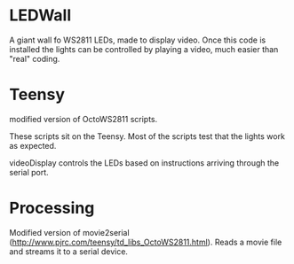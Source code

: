 LEDWall
=======

A giant wall fo WS2811 LEDs, made to display video.  Once this code is installed
the lights can be controlled by playing a video, much easier than "real" coding.

Teensy
======

modified version of OctoWS2811 scripts.

These scripts sit on the Teensy.  Most of the scripts test that the lights work as expected.

videoDisplay controls the LEDs based on instructions arriving through the serial port.

Processing
==========

Modified version of movie2serial (http://www.pjrc.com/teensy/td_libs_OctoWS2811.html).
Reads a movie file and streams it to a serial device.
